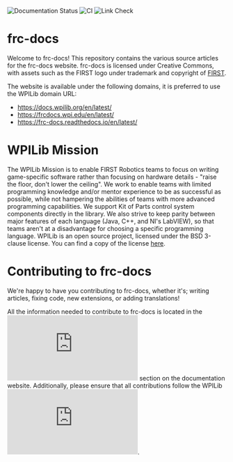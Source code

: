 ![Documentation Status](https://readthedocs.org/projects/frc-docs/badge/?version=latest)
![CI](https://github.com/wpilibsuite/frc-docs/workflows/CI/badge.svg)
![Link Check](https://github.com/wpilibsuite/frc-docs/workflows/Link%20Check/badge.svg)

# frc-docs
Welcome to frc-docs! This repository contains the various source articles for the frc-docs website. frc-docs is licensed under Creative Commons, with assets such as the FIRST logo under trademark and copyright of [FIRST](https://www.firstinspires.org/).

The website is available under the following domains, it is preferred to use the WPILib domain URL:
- https://docs.wpilib.org/en/latest/
- https://frcdocs.wpi.edu/en/latest/
- https://frc-docs.readthedocs.io/en/latest/

# WPILib Mission
The WPILib Mission is to enable FIRST Robotics teams to focus on writing game-specific software rather than focusing on hardware details - "raise the floor, don't lower the ceiling". We work to enable teams with limited programming knowledge and/or mentor experience to be as successful as possible, while not hampering the abilities of teams with more advanced programming capabilities. We support Kit of Parts control system components directly in the library. We also strive to keep parity between major features of each language (Java, C++, and NI's LabVIEW), so that teams aren't at a disadvantage for choosing a specific programming language. WPILib is an open source project, licensed under the BSD 3-clause license. You can find a copy of the license [here](https://github.com/wpilibsuite/allwpilib/blob/master/LICENSE.txt).

# Contributing to frc-docs

We're happy to have you contributing to frc-docs, whether it's; writing articles, fixing code, new extensions, or adding translations!

All the information needed to contribute to frc-docs is located in the ![contributing](https://docs.wpilib.org/en/latest/docs/contributing/frc-docs/index.html) section on the documentation website. Additionally, please ensure that all contributions follow the WPILib ![Code of Conduct](https://github.com/wpilibsuite/allwpilib/blob/master/CODE_OF_CONDUCT.md).
